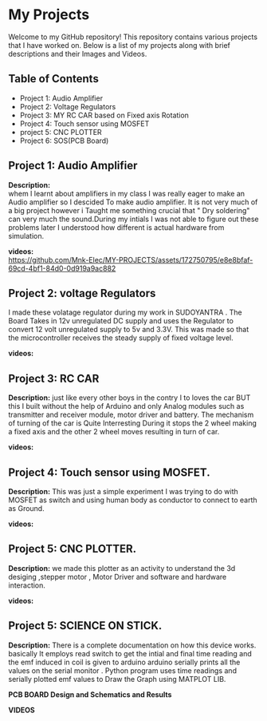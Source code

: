 # My Projects
Welcome to my GitHub repository! This repository contains various projects that I have worked on. Below is a list of my projects along with brief descriptions and their Images and Videos.

## Table of Contents
- Project 1: Audio Amplifier
- Project 2: Voltage Regulators
- Project 3: MY RC CAR based on Fixed axis Rotation
- Project 4: Touch sensor using MOSFET
- project 5: CNC PLOTTER
- Project 6: SOS(PCB Board)
  
## Project 1: Audio Amplifier

**Description:**  
whem I learnt about amplifiers in my class I was really eager to make an Audio amplifier so I descided To make audio amplifier.
It is not very much of a big project however i Taught me something crucial that " Dry soldering" can very much the sound.During my intials I was not able to figure out these problems later I understood how different is actual hardware from simulation.

**videos:**  
https://github.com/Mnk-Elec/MY-PROJECTS/assets/172750795/e8e8bfaf-69cd-4bf1-84d0-0d919a9ac882

## Project 2: voltage Regulators
I made these volatage regulator during my work in SUDOYANTRA . The Board Takes in 12v unregulated DC supply and uses the Regulator to convert 
12 volt unregulated supply to 5v and 3.3V. This was made so that the microcontroller receives the steady supply of fixed voltage level.

**videos:**

## Project 3: RC CAR

**Description:**
just like every other boys in the contry I to loves the car BUT this I built without the help of Arduino and only Analog modules such as transmitter and receiver module, motor driver and battery.
The mechanism of turning of the car is Quite Interresting During it stops the 2 wheel making a fixed axis and the other 2 wheel moves resulting in turn of car. 

**videos:**


## Project 4: Touch sensor using MOSFET.

**Description:**
This was just a simple experiment I was trying to do with MOSFET as switch and using human body as conductor to connect to earth as Ground.

**videos:**

## Project 5: CNC PLOTTER.

**Description:**
we made this plotter as an activity to understand the 3d desiging ,stepper motor , Motor Driver and software and hardware interaction.

**videos:**

## Project 5: SCIENCE ON STICK.

**Description:**
There is a complete documentation on how this device works. basically It employs read switch to get the intial and final time reading and the emf induced in coil is given to arduino arduino serially prints all the values on the serial monitor . Python program uses time readings and serially plotted emf values to Draw the Graph using MATPLOT LIB.

**PCB BOARD Design and Schematics and Results**

**VIDEOS**
